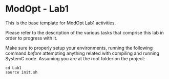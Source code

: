 # ModOpt - Lab1

This is the base template for ModOpt Lab1 activities.

Please refer to the description of the various tasks that comprise this lab in order to progress with it.

Make sure to properly setup your environments, running the following command *before* attempting anything related with compiling and running SystemC code. Assuming you are at the root folder on the project:

```
cd Lab1
source init.sh
```
